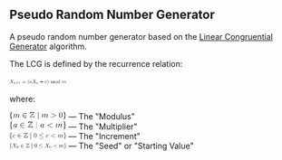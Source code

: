 ## Pseudo Random Number Generator

A pseudo random number generator based on the [Linear Congruential Generator](https://en.wikipedia.org/wiki/Linear_congruential_generator#Sample_code) algorithm.

The LCG is defined by the recurrence relation:

<img alt="LCG Recurrence Relation" src="./assets/lcg-recurrence-relation.png" width=100 />

where:

<img alt="Modulus" src="./assets/m.png" width=100 /> — The "Modulus"<br>
<img alt="Multiplier" src="./assets/a.png" width=100 /> — The "Multiplier"<br>
<img alt="Increment" src="./assets/c.png" width=100 /> — The "Increment"<br>
<img alt="Seed or Starting Value" src="./assets/X_0.png" width=100 /> — The "Seed" or "Starting Value"<br>
